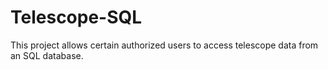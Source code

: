 # Telescope-SQL
This project allows certain authorized users to access telescope data from an SQL database.
